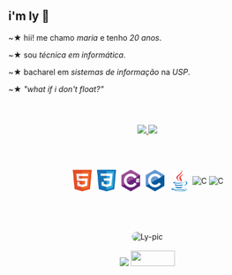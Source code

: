 ## i'm ly 🦇

~★ hii! me chamo _maria_ e tenho _20 anos_.

~★ sou _técnica em informática_.

~★ bacharel em _sistemas de informação_ na _USP_.

~★ _"what if i don't float?"_

<h1></h1>
<br>

<div align="center" dir="auto">
  <a href="https://github.com/marialucio">
  <img height="165em" src="https://github-readme-stats.vercel.app/api?username=marialucio&count_private=true&theme=midnight-purple" style="max-width: 100%;">
  <img height="165em" src="https://github-readme-stats.vercel.app/api/top-langs/?username=marialucio&layout=compact&theme=midnight-purple" style="max-width: 100%;">
  </a>
  
  <br><br>
  
  <img align="center" alt="HTML" height="40" width="40" src="https://raw.githubusercontent.com/devicons/devicon/master/icons/html5/html5-original.svg">
  <img align="center" alt="CSS" height="40" width="40" src="https://raw.githubusercontent.com/devicons/devicon/master/icons/css3/css3-original.svg">
  <img align="center" alt="C#" height="40" width="40" src="https://raw.githubusercontent.com/devicons/devicon/master/icons/csharp/csharp-original.svg">
  <img align="center" alt="C" height="40" width="40" src="https://raw.githubusercontent.com/devicons/devicon/master/icons/c/c-original.svg">
  <img align="center" alt="Java" height="40" width="40" src="https://raw.githubusercontent.com/devicons/devicon/master/icons/java/java-original.svg">
  <img align="center" alt="C" height="40" width="40" src="https://cdn.jsdelivr.net/gh/devicons/devicon/icons/dot-net/dot-net-plain-wordmark.svg">
  <img align="center" alt="C" height="40" width="40" src="https://cdn.jsdelivr.net/gh/devicons/devicon/icons/git/git-original.svg">
  <br><br>
</div>

<h1></h1>

<div align="center"><br>
  <img alt="Ly-pic" height="200" style="border-radius:50px;" src="https://media.discordapp.net/attachments/777743978812145684/1102335748562227320/picasion.com_bd5e8d20d81afabd0b0a72bc19249b68.gif"><br><br>
  <a href="mailto:marialucio.mlj@gmail.com"><img src="https://img.shields.io/badge/Gmail-D14836?style=for-the-badge&logo=gmail&logoColor=white"></a>
  <a href="https://replit.com/@mariaml?tab=repls"><img src="https://cdn.sanity.io/images/bj34pdbp/migration/3c2f2d404a571d2c9fbca934360352698d63433a-1920x900.png?w=1920&q=75&fit=clip&auto=format" height="28" width="80"></a>
</div>

<h1></h1>
